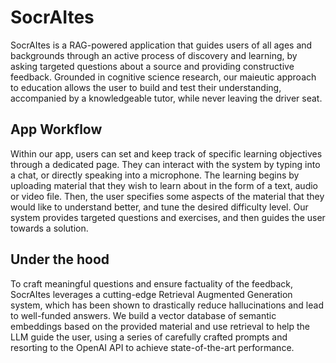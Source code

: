 # SocrAItes

SocrAItes is a RAG-powered application that guides users of all ages and backgrounds through an active process of discovery and learning, by asking targeted questions about a source and providing constructive feedback. Grounded in cognitive science research, our maieutic approach to education allows the user to build and test their understanding, accompanied by a knowledgeable tutor, while never leaving the driver seat.

## App Workflow

Within our app, users can set and keep track of specific learning objectives through a dedicated page. They can interact with the system by typing into a chat, or directly speaking into a microphone. The learning begins by uploading material that they wish to learn about in the form of a text, audio or video file. Then, the user specifies some aspects of the material that they would like to understand better, and tune the desired difficulty level. Our system provides targeted questions and exercises, and then guides the user towards a solution.

## Under the hood

To craft meaningful questions and ensure factuality of the feedback, SocrAItes leverages a cutting-edge Retrieval Augmented Generation system, which has been shown to drastically reduce hallucinations and lead to well-funded answers. We build a vector database of semantic embeddings based on the provided material and use retrieval to help the LLM guide the user, using a series of carefully crafted prompts and resorting to the OpenAI API to achieve state-of-the-art performance.
